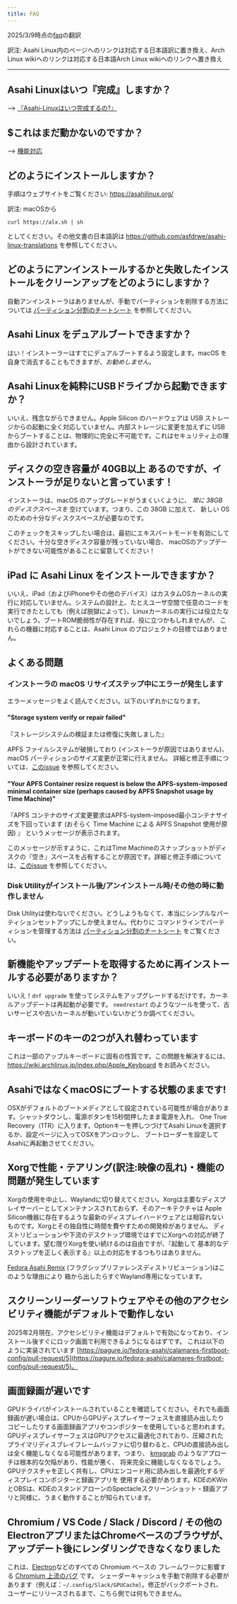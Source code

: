 ```yaml
---
title: FAQ
---
```


2025/3/9時点の[faq](https://github.com/AsahiLinux/docs/blob/main/docs/project/faq.md)の翻訳

訳注: Asahi Linux内のページへのリンクは対応する日本語訳に置き換え、Arch Linux wikiへのリンクは対応する日本語Arch Linux wikiへのリンクへ置き換え

---

## Asahi Linuxはいつ『完成』しますか？

--> [『Asahi-Linuxはいつ完成するの?』](when-will-asahi-be-done.md)

## $これはまだ動かないのですか？

--> [機能対応](../platform/feature-support/overview.md)

## どのようにインストールしますか？

手順はウェブサイトをご覧ください: https://asahilinux.org/

訳注: 
macOSから
```
curl https://alx.sh | sh
```
としてください。その他文書の日本語訳は https://github.com/asfdrwe/asahi-linux-translations を参照してください。

## どのようにアンインストールするかと失敗したインストールをクリーンアップをどのようにしますか？

自動アンインストーラはありませんが、手動でパーティションを削除する方法については [パーティション分割のチートシート](../sw/partitioning-cheatsheet.md) を参照してください。

## Asahi Linux をデュアルブートできますか？

はい！インストーラーはすでにデュアルブートするよう設定します。macOS を自身で消去することもできますが、*お勧めしません*。

## Asahi Linuxを純粋にUSBドライブから起動できますか？

いいえ、残念ながらできません。Apple Silicon のハードウェアは USB ストレージからの起動に全く対応していません。内部ストレージに変更を加えずに
USB からブートすることは、物理的に完全に不可能です。これはセキュリティ上の理由から設計されています。

## ディスクの空き容量が 40GB以上 あるのですが、インストーラが足りないと言っています！

インストーラは、macOS のアップグレードがうまくいくように、 *常に 38GB のディスクスペースを* 空けています。つまり、この 38GB に加えて、
新しい OS のための十分なディスクスペースが必要なのです。

このチェックをスキップしたい場合は、最初にエキスパートモードを有効にしてください。十分な空きディスク容量が残っていない場合、
macOSのアップデートができない可能性があることに留意してください！


## iPad に Asahi Linux をインストールできますか？

いいえ、iPad（およびiPhoneやその他のデバイス）はカスタムOSカーネルの実行に対応していません。システムの設計上、たとえユーザ空間で任意のコードを
実行できたとしても（例えば脱獄によって）、Linuxカーネルの実行には役立たないでしょう。ブートROM脆弱性が存在すれば、役に立つかもしれませんが、
これらの機器に対応することは、Asahi Linux のプロジェクトの目標ではありません。

## よくある問題

### インストーラの macOS リサイズステップ中にエラーが発生します

エラーメッセージをよく読んでください。以下のいずれかになります。

#### "Storage system verify or repair failed" 
『ストレージシステムの検証または修復に失敗しました』

APFS ファイルシステムが破損しており (インストーラが原因ではありません)、macOS パーティションのサイズ変更が正常に行えません。
詳細と修正手順については、[このissue](https://github.com/AsahiLinux/asahi-installer/issues/81) を参照してください。

#### "Your APFS Container resize request is below the APFS-system-imposed minimal container size (perhaps caused by APFS Snapshot usage by Time Machine)"
『APFS コンテナのサイズ変更要求はAPFS-system-imposed最小コンテナサイズを下回っています (おそらく Time Machine による APFS Snapshot 使用が原因) 』 というメッセージが表示されます。

このメッセージが示すように、これはTime Machineのスナップショットがディスクの『空き』スペースを占有することが原因です。詳細と修正手順については、[このissue](https://github.com/AsahiLinux/asahi-installer/issues/86) を参照してください。

### Disk Utilityがインストール後/アンインストール時/その他の時に動作しません

Disk Utilityは使わないでください。どうしようもなくて、本当にシンプルなパーティションセットアップにしか使えません。代わりに
コマンドラインでパーティションを管理する方法は [パーティション分割のチートシート](../sw/rartitioning-cheatsheet.md)  をご覧ください。

## 新機能やアップデートを取得するために再インストールする必要がありますか？

いいえ！`dnf upgrade` を使ってシステムをアップグレードするだけです。カーネルアップデートは再起動が必要です。
`needrestart` のようなツールを使って、古いサービスや古いカーネルが動いていないかどうか調べてください。 

## キーボードのキーの2つが入れ替わっています
これは一部のアップルキーボードに固有の性質です。この問題を解決するには、https://wiki.archlinux.jp/index.php/Apple_Keyboard をお読みください。

## AsahiではなくmacOSにブートする状態のままです!
OSXがデフォルトのブートメディアとして設定されている可能性が場合があります。シャットダウンし、電源ボタンを15秒間押したまま電源を入れ、
One True Recovery（1TR）に入ります。Optionキーを押しつづけてAsahi Linuxを選択するか、設定ページに入ってOSXをアンロックし、
ブートローダーを設定してAsahiに再起動させてください。

## Xorgで性能・テアリング(訳注:映像の乱れ)・機能の問題が発生しています

Xorgの使用を中止し、Waylandに切り替えてください。Xorgは主要なディスプレイサーバーとしてメンテナンスされておらず、そのアーキテクチャは
Apple Silicon機器に存在するような最新のディスプレイハードウェアとは相容れないものです。Xorgとその独自性に時間を費やすための開発枠がありません。
ディストリビューションや下流のデスクトップ環境ではすでにXorgへの対応が終了しています。望む限りXorgを使い続けるのは自由ですが、『起動して
基本的なデスクトップを正しく表示する』以上の対応をするつもりはありません。

[Fedora Asahi Remix](https://github.com/asfdrwe/asahi-linux-translations/blob/main/fedora.md) (フラグシップリファレンスディストリビューション)はこのような理由により
箱から出したらすぐWayland専用になっています。

## スクリーンリーダーソフトウェアやその他のアクセシビリティ機能がデフォルトで動作しない

2025年2月現在、アクセシビリティ機能はデフォルトで有効になっており、インストール後すぐにロック画面で利用できるようになるはずです。
これは以下のように実装されています [https://pagure.io/fedora-asahi/calamares-firstboot-config/pull-request/5](https://pagure.io/fedora-asahi/calamares-firstboot-config/pull-request/5)。

## 画面録画が遅いです

GPUドライバがインストールされていることを確認してください。それでも画面録画が遅い場合は、CPUからGPUディスプレイサーフェスを直接読み出したり
コピーしたりする画面録画アプリやコンポジターを使用していると思われます。GPUディスプレイサーフェスはGPUアクセスに最適化されており、圧縮された
プライマリディスプレイフレームバッファに切り替わると、CPUの直接読み出しは全く機能しなくなる可能性があります。つまり、
[kmsgrab](http://underpop.online.fr/f/ffmpeg/help/kmsgrab.htm.gz) のようなアプローチは根本的な欠陥があり、性能が悪く、
将来完全に機能しなくなるでしょう。GPUテクスチャを正しく共有し、CPUエンコード用に読み出しを最適化するディスプレイコンポジターと録画アプリを
使用する必要があります。KDEのKWinとOBSは、KDEのスタンドアローンのSpectacleスクリーンショット・録画アプリと同様に、うまく動作することが知られています。

## Chromium / VS Code / Slack / Discord / その他のElectronアプリまたはChromeベースのブラウザが、アップデート後にレンダリングできなくなりました
これは、[Electron](https://github.com/electron/electron/issues/40366)などのすべての Chromium ベースの
フレームワークに影響する [Chromium 上流のバグ](https://bugs.chromium.org/p/chromium/issues/detail?id=1442633) です。
シェーダーキャッシュを手動で削除する必要があります（例えば：`~/.config/Slack/GPUCache`）。修正がバックポートされ、
ユーザーにリリースされるまで、こちら側では何もできません。
